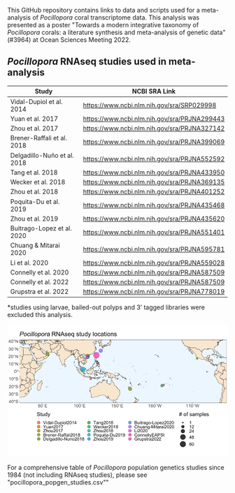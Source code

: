 This GitHub repository contains links to data and scripts used for a meta-analysis of *Pocillopora* coral transcriptome data. This analysis was presented as a poster "Towards a modern integrative taxonomy of *Pocillopora* corals: a literature synthesis and meta-analysis of genetic data"  (#3964) at Ocean Sciences Meeting 2022.

## *Pocillopora* RNAseq studies used in meta-analysis
| Study | NCBI SRA Link |
|--|--|
| Vidal-Dupiol et al. 2014       | https://www.ncbi.nlm.nih.gov/sra/SRP029998 |
| Yuan et al. 2017               | https://www.ncbi.nlm.nih.gov/sra/PRJNA299443 |
| Zhou et al. 2017               | https://www.ncbi.nlm.nih.gov/sra/PRJNA327142 |
| Brener-Raffali et al. 2018     | https://www.ncbi.nlm.nih.gov/sra/PRJNA399069 |
| Delgadillo-Nuño et al. 2018    | https://www.ncbi.nlm.nih.gov/sra/PRJNA552592 |
| Tang et al. 2018               | https://www.ncbi.nlm.nih.gov/sra/PRJNA433950 |
| Wecker et al. 2018             | https://www.ncbi.nlm.nih.gov/sra/PRJNA369135 |
| Zhou et al. 2018               | https://www.ncbi.nlm.nih.gov/sra/PRJNA401252 |
| Poquita-Du et al. 2019         | https://www.ncbi.nlm.nih.gov/sra/PRJNA435468 |
| Zhou et al. 2019               | https://www.ncbi.nlm.nih.gov/sra/PRJNA435620 |
| Buitrago-Lopez et al. 2020     | https://www.ncbi.nlm.nih.gov/sra/PRJNA551401 |
| Chuang & Mitarai 2020          | https://www.ncbi.nlm.nih.gov/sra/PRJNA595781 |
| Li et al. 2020                 | https://www.ncbi.nlm.nih.gov/sra/PRJNA559028 |
| Connelly et al. 2020           | https://www.ncbi.nlm.nih.gov/sra/PRJNA587509 |
| Connelly et al. 2022           | https://www.ncbi.nlm.nih.gov/sra/PRJNA587509 |
| Grupstra et al. 2022           | https://www.ncbi.nlm.nih.gov/sra/PRJNA778019 |

*studies using larvae, bailed-out polyps and 3’ tagged libraries were excluded this analysis.

![Fig. 1: Geographic locations of Pocillopora RNAseq studies that range from the Red Sea to the Mexican Pacific, with most studies in east Asia.](./poster_figures/Fig1_study_locations_map.png)

For a comprehensive table of *Pocillopora* population genetics studies since 1984 (not including RNAseq studies), please see "pocillopora_popgen_studies.csv""